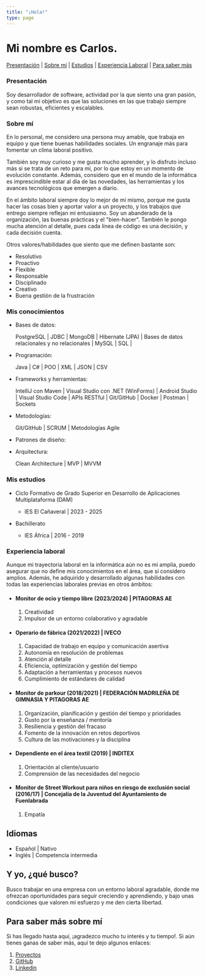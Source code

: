 ```yaml
---
title: "¡Hola!"
type: page
---
```


# Mi nombre es Carlos.


[Presentación](/projects/) | [Sobre mí](/projects/) | [Estudios](/projects/) | [Experiencia Laboral](/projects/) | [Para saber más](/projects/)


### Presentación

Soy desarrollador de software, actividad por la que siento una gran pasión, y como tal mi objetivo es que las soluciones en las que trabajo siempre sean robustas, eficientes y escalables.

### Sobre mí

En lo personal, me considero una persona muy amable, que trabaja en equipo y que tiene buenas habilidades sociales. Un engranaje más para fomentar un clima laboral positivo.

También soy muy curioso y me gusta mucho aprender, y lo disfruto incluso más si se trata de un reto para mí, por lo que estoy en un momento de evolución constante. Además, considero que en el mundo de la informática es imprescindible estar al día de las novedades, las herramientas y los avances tecnológicos que emergen a diario.

En el ámbito laboral siempre doy lo mejor de mí mismo, porque me gusta hacer las cosas bien y aportar valor a un proyecto, y los trabajos que entrego siempre reflejan mi entusiasmo. Soy un abanderado de la organización, las buenas prácticas y el "bien-hacer". También le pongo mucha atención al detalle, pues cada línea de código es una decisión, y cada decisión cuenta.

Otros valores/habilidades que siento que me definen bastante son: 

- Resolutivo
- Proactivo
- Flexible
- Responsable
- Disciplinado
- Creativo
- Buena gestión de la frustración


### Mis conocimientos

- Bases de datos: 
    
    PostgreSQL | JDBC | MongoDB | Hibernate (JPA) | Bases de datos relacionales y no relacionales | MySQL | SQL | 

- Programación: 

    Java | C# | POO | XML | JSON | CSV

- Frameworks y herramientas:

    IntelliJ con Maven | Visual Studio con .NET (WinForms) | Android Studio | Visual Studio Code | APIs RESTful | Git/GitHub | Docker | Postman | Sockets

- Metodologías:

    Git/GitHub | SCRUM | Metodologías Agile

- Patrones de diseño:



- Arquitectura: 

    Clean Architecture | MVP | MVVM


### Mis estudios

- Ciclo Formativo de Grado Superior en Desarrollo de Aplicaciones Multiplataforma (DAM)
    - IES El Cañaveral | 2023 - 2025

- Bachillerato
    - IES África | 2016 - 2019

### Experiencia laboral

Aunque mi trayectoria laboral en la informática aún no es mi amplia, puedo asegurar que no define mis conocimientos en el área, que sí considero amplios. Además, he adquirido y desarrollado algunas habilidades con todas las experiencias laborales previas en otros ámbitos:

- #### Monitor de ocio y tiempo libre (2023/2024) | PITAGORAS AE
    1. Creatividad
    2. Impulsor de un entorno colaborativo y agradable

- #### Operario de fábrica (2021/2022) | IVECO
    1. Capacidad de trabajo en equipo y comunicación asertiva
    2. Autonomía en resolución de problemas
    3. Atención al detalle
    4. Eficiencia, optimización y gestión del tiempo
    5. Adaptación a herramientas y procesos nuevos
    6. Cumplimiento de estándares de calidad

- #### Monitor de parkour (2018/2021) | FEDERACIÓN MADRILEÑA DE GIMNASIA Y PITAGORAS AE
    1. Organización, planificación y gestión del tiempo y prioridades
    2. Gusto por la enseñanza / mentoría
    3. Resiliencia y gestión del fracaso
    4. Fomento de la innovación en retos deportivos
    5. Cultura de las motivaciones y la disciplina

- #### Dependiente en el área textil (2019) | INDITEX
    1. Orientación al cliente/usuario
    2. Comprensión de las necesidades del negocio

- #### Monitor de Street Workout para niños en riesgo de exclusión social (2016/17) | Concejalía de la Juventud del Ayuntamiento de Fuenlabrada
    1. Empatía


## Idiomas

- Español | Nativo
- Inglés | Competencia intermedia


## Y yo, ¿qué busco?

Busco trabajar en una empresa con un entorno laboral agradable, donde me ofrezcan oportunidades para seguir creciendo y aprendiendo, y bajo unas condiciones que valoren mi esfuerzo y me den cierta libertad.


## Para saber más sobre mí

Si has llegado hasta aquí, ¡agradezco mucho tu interés y tu tiempo!. Si aún tienes ganas de saber más, aquí te dejo algunos enlaces:

1. [Proyectos](/projects/)
2. [GitHub](/projects/hydra/)
3. [Linkedin](/projects/bludhaven/)
